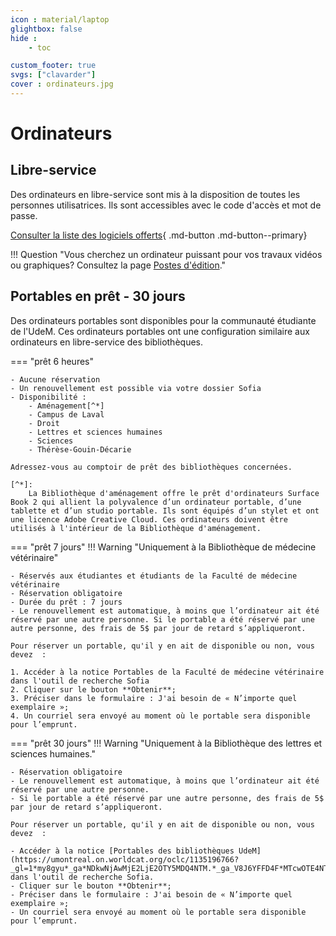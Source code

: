 ```yaml
---
icon : material/laptop
glightbox: false
hide : 
    - toc

custom_footer: true
svgs: ["clavarder"]
cover : ordinateurs.jpg
---
```


# Ordinateurs

## Libre-service
Des ordinateurs en libre-service sont mis à la disposition de toutes les personnes utilisatrices. Ils sont accessibles avec le code d'accès et mot de passe.

[Consulter la liste des logiciels offerts](../logiciels/index.md){ .md-button .md-button--primary}

!!! Question "Vous cherchez un ordinateur puissant pour vos travaux vidéos ou graphiques? Consultez la page [Postes d'édition](postes-edition.md)."

## Portables en prêt - 30 jours

Des ordinateurs portables sont disponibles pour la communauté étudiante de l'UdeM. Ces ordinateurs portables ont une configuration similaire aux ordinateurs en libre-service des bibliothèques.

=== "prêt 6 heures"

    - Aucune réservation
    - Un renouvellement est possible via votre dossier Sofia
    - Disponibilité : 
        - Aménagement[^*]
        - Campus de Laval
        - Droit
        - Lettres et sciences humaines
        - Sciences
        - Thérèse-Gouin-Décarie

    Adressez-vous au comptoir de prêt des bibliothèques concernées.

    [^*]: 
        La Bibliothèque d'aménagement offre le prêt d'ordinateurs Surface Book 2 qui allient la polyvalence d’un ordinateur portable, d’une tablette et d’un studio portable. Ils sont équipés d’un stylet et ont une licence Adobe Creative Cloud. Ces ordinateurs doivent être utilisés à l'intérieur de la Bibliothèque d'aménagement.



=== "prêt 7 jours"
    !!! Warning "Uniquement à la Bibliothèque de médecine vétérinaire"

    - Réservés aux étudiantes et étudiants de la Faculté de médecine vétérinaire
    - Réservation obligatoire
    - Durée du prêt : 7 jours
    - Le renouvellement est automatique, à moins que l’ordinateur ait été réservé par une autre personne. Si le portable a été réservé par une autre personne, des frais de 5$ par jour de retard s’appliqueront.

    Pour réserver un portable, qu'il y en ait de disponible ou non, vous devez  :

    1. Accéder à la notice Portables de la Faculté de médecine vétérinaire dans l'outil de recherche Sofia
    2. Cliquer sur le bouton **Obtenir**;
    3. Préciser dans le formulaire : J'ai besoin de « N’importe quel exemplaire »;
    4. Un courriel sera envoyé au moment où le portable sera disponible pour l’emprunt.

=== "prêt 30 jours"
    !!! Warning "Uniquement à la Bibliothèque des lettres et sciences humaines."

    - Réservation obligatoire
    - Le renouvellement est automatique, à moins que l’ordinateur ait été réservé par une autre personne.
    - Si le portable a été réservé par une autre personne, des frais de 5$ par jour de retard s’appliqueront.

    Pour réserver un portable, qu'il y en ait de disponible ou non, vous devez  :

    - Accéder à la notice [Portables des bibliothèques UdeM](https://umontreal.on.worldcat.org/oclc/1135196766?_gl=1*my8gyu*_ga*NDkwNjAwMjE2LjE2OTY5MDQ4NTM.*_ga_V8J6YFFD4F*MTcwOTE4NTYyMi40MS4xLjE3MDkxODg5ODUuMC4wLjA.) dans l'outil de recherche Sofia.
    - Cliquer sur le bouton **Obtenir**;
    - Préciser dans le formulaire : J'ai besoin de « N’importe quel exemplaire »;
    - Un courriel sera envoyé au moment où le portable sera disponible pour l’emprunt.
